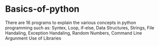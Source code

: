 # Basics-of-python
There are 16 programs to explain the various concepts in python programming such as:
Syntex,
Loop,
if-else,
Data Structures,
Strings,
File Handaling,
Exception Handaling,
Random Numbers,
Command Line Argunment
Use of Libraries

